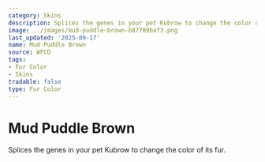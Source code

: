 ```yaml
---
category: Skins
description: Splices the genes in your pet Kubrow to change the color of its fur.
image: ../images/mud-puddle-brown-b87709baf3.png
last_updated: '2025-09-17'
name: Mud Puddle Brown
source: WFCD
tags:
- Fur Color
- Skins
tradable: false
type: Fur Color
---
```


# Mud Puddle Brown

Splices the genes in your pet Kubrow to change the color of its fur.

